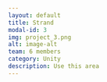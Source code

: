 ```yaml
---
layout: default
title: Strand
modal-id: 3
img: project_3.png
alt: image-alt
team: 6 members
category: Unity
description: Use this area 
---
```

